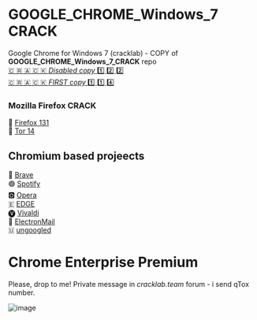 # GOOGLE_CHROME_Windows_7 CRACK
Google Chrome for Windows 7 (cracklab) - COPY of **GOOGLE_CHROME_Windows_7_CRACK** repo  
[🇨 🇷 🇦 🇨 🇰 *Disabled copy* 1️⃣ 2️⃣ 2️⃣](https://github.com/Blaukovitch/GOOGLE_CHROME_Windows_7/releases/tag/copy)  
[🇨 🇷 🇦 🇨 🇰 *FIRST copy*    1️⃣ 1️⃣ 4️⃣](https://github.com/Blaukovitch/GOOGLE_CHROME_Windows_7/releases/tag/Chrome_114)

### Mozilla Firefox CRACK
🦊 [Firefox 131](https://github.com/Blaukovitch/Mozilla_Firefox_Windows_7)  
🧅 [Tor 14](https://github.com/Blaukovitch/Mozilla_Firefox_Windows_7/releases/tag/Tor)  

## Chromium based projeects
🦁 [Brave](https://github.com/Blaukovitch/GOOGLE_CHROME_Windows_7/releases/tag/Brave_123)  
🟢 [Spotify](https://github.com/Blaukovitch/GOOGLE_CHROME_Windows_7/releases/tag/spotify_new)  
🅾️ [Opera](https://github.com/Blaukovitch/GOOGLE_CHROME_Windows_7/releases/tag/Opera_modern)  
🇪 [EDGE](https://github.com/Blaukovitch/GOOGLE_CHROME_Windows_7/releases/tag/EDGE_128)  
🅥 [Vivaldi](https://github.com/Blaukovitch/GOOGLE_CHROME_Windows_7/releases/tag/vivaldi_upd)  
📧 [ElectronMail](https://github.com/Blaukovitch/GOOGLE_CHROME_Windows_7/releases/tag/ElectronMail_523)  
🇺 [ungoogled](https://github.com/Blaukovitch/GOOGLE_CHROME_Windows_7/releases/tag/ungoogled)  
# Chrome Enterprise Premium 
Please, drop to me!  Private message in _cracklab.team_ forum - i send qTox number.  

![image](https://github.com/Blaukovitch/GOOGLE_CHROME_Windows_7/assets/116763547/11196e61-b034-4a02-bfb2-7464b1be1658)
